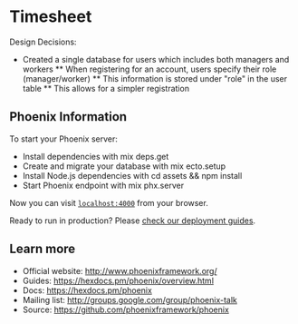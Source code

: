 # Timesheet

Design Decisions:
  * Created a single database for users which includes both managers and workers
  ** When registering for an account, users specify their role (manager/worker)
  ** This information is stored under "role" in the user table
  ** This allows for a simpler registration


## Phoenix Information

To start your Phoenix server:

  * Install dependencies with mix deps.get
  * Create and migrate your database with mix ecto.setup
  * Install Node.js dependencies with cd assets && npm install
  * Start Phoenix endpoint with mix phx.server
  
Now you can visit [`localhost:4000`](http://localhost:4000) from your browser.

Ready to run in production? Please [check our deployment guides](https://hexdocs.pm/phoenix/deployment.html).

## Learn more

  * Official website: http://www.phoenixframework.org/
  * Guides: https://hexdocs.pm/phoenix/overview.html
  * Docs: https://hexdocs.pm/phoenix
  * Mailing list: http://groups.google.com/group/phoenix-talk
  * Source: https://github.com/phoenixframework/phoenix
